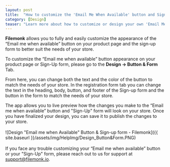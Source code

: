```yaml
---
layout: post
title:  "How to customize the 'Email Me When Available' button and Sign-Up form?"
category: [Design]
teaser: "Learn more about how to customize or design your own 'Email Me When Available' button and Sign-up form"
---
```

**Filemonk** allows you to fully and easily customize the appearance of the “Email me when available” button on your product page and the sign-up form to better suit the needs of your store.

To customize the “Email me when available” button appearance on your product page or Sign-Up form, please go to the **Design -> Button & Form** Tab.

From here, you can change both the text and the color of the button to match the needs of your store. In the registration form tab you can change the text in the heading, body, button, and footer of the Sign-up form and the button in the form to match the needs of your store.

The app allows you to live preview how the changes you make to the “Email me when available” button and "Sign-Up" form will look on your store. Once you have finalized your design, you can save it to publish the changes to your store.
<br/>
<br/>
![Design "Email me when Available" Button & Sign-up form - Filemonk]({{ site.baseurl }}/assets/img/HelpImg/Design_Button&Form.PNG)
<br/>
<br/>
 If you face any trouble customizing your “Email me when available” button or your "Sign-Up" form, please reach out to us for support at <a href="mailto:support@filemonk.io">support@filemonk.io</a>.
